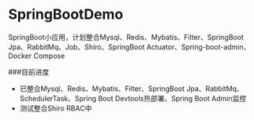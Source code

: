 # SpringBootDemo
SpringBoot小应用，计划整合Mysql、Redis、Mybatis、Filter、SpringBoot Jpa、RabbitMq、Job、Shiro、SpringBoot Actuator、Spring-boot-admin、Docker Compose

###目前进度
* 已整合Mysql、Redis、Mybatis、Filter、SpringBoot Jpa、RabbitMq、SchedulerTask、Spring Boot Devtools热部署、Spring Boot Admin监控
* 测试整合Shiro RBAC中
